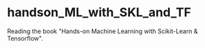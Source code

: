 # handson_ML_with_SKL_and_TF
Reading the book "Hands-on Machine Learning with Scikit-Learn &amp; Tensorflow".
